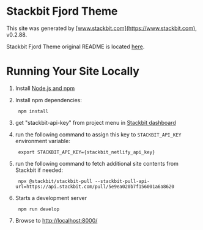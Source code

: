 # Stackbit Fjord Theme

This site was generated by [www.stackbit.com](https://www.stackbit.com), v0.2.88.

Stackbit Fjord Theme original README is located [here](./README.theme.md).

# Running Your Site Locally

1. Install [Node.js and npm](https://nodejs.org/en/)

1. Install npm dependencies:

        npm install

1. get "stackbit-api-key" from project menu in [Stackbit dashboard](https://app.stackbit.com/dashboard)

1. run the following command to assign this key to `STACKBIT_API_KEY` environment variable:

        export STACKBIT_API_KEY={stackbit_netlify_api_key}

1. run the following command to fetch additional site contents from Stackbit if needed:

        npx @stackbit/stackbit-pull --stackbit-pull-api-url=https://api.stackbit.com/pull/5e9ea020b7f156001a6a8620

1. Starts a development server

        npm run develop

1. Browse to [http://localhost:8000/](http://localhost:8000/)
